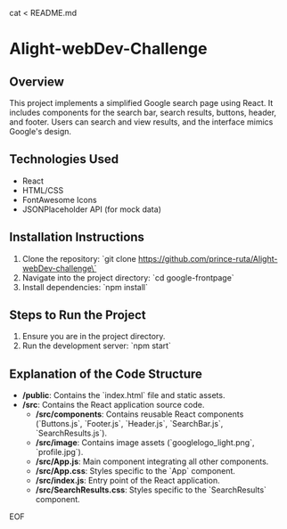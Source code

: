 cat <<EOF > README.md
# Alight-webDev-Challenge

## Overview
This project implements a simplified Google search page using React. It includes components for the search bar, search results, buttons, header, and footer. Users can search and view results, and the interface mimics Google's design.

## Technologies Used
- React
- HTML/CSS
- FontAwesome Icons
- JSONPlaceholder API (for mock data)

## Installation Instructions
1. Clone the repository: \`git clone https://github.com/prince-ruta/Alight-webDev-challenge\`
2. Navigate into the project directory: \`cd google-frontpage\`
3. Install dependencies: \`npm install\`

## Steps to Run the Project
1. Ensure you are in the project directory.
2. Run the development server: \`npm start\`

## Explanation of the Code Structure
- **/public**: Contains the \`index.html\` file and static assets.
- **/src**: Contains the React application source code.
  - **/src/components**: Contains reusable React components (\`Buttons.js\`, \`Footer.js\`, \`Header.js\`, \`SearchBar.js\`, \`SearchResults.js\`).
  - **/src/image**: Contains image assets (\`googlelogo_light.png\`, \`profile.jpg\`).
  - **/src/App.js**: Main component integrating all other components.
  - **/src/App.css**: Styles specific to the \`App\` component.
  - **/src/index.js**: Entry point of the React application.
  - **/src/SearchResults.css**: Styles specific to the \`SearchResults\` component.
  
EOF
